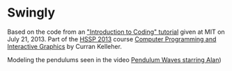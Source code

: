 # Swingly

Based on the code from an ["Introduction to Coding" tutorial](http://www.youtube.com/watch?v=zIpA8k167gU) given at MIT on July 21, 2013. Part of the [HSSP 2013](http://curransoft.com/interactivegraphics/?p=485) course [Computer Programming and Interactive Graphics](http://curransoft.com/interactivegraphics/?p=485) by Curran Kelleher.

Modeling the pendulums seen in the video [Pendulum Waves starring Alan](http://www.youtube.com/watch?v=yVkdfJ9PkRQ))
